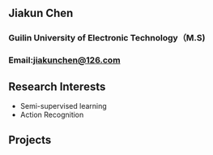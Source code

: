 ## Jiakun Chen
### Guilin University of Electronic Technology（M.S)
### Email:jiakunchen@126.com

## Research Interests
- Semi-supervised learning
- Action Recognition

## Projects
